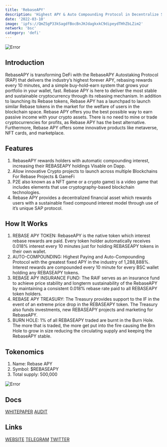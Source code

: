 ```yaml
---
title: 'RebaseAPY'
description: 'Highest APY & Auto Compounding Protocol in Decentralize Space'
date: '2022-03-10'
image: 'ipfs://QmZSgP33kSagdfBocBnJHJdagkxkC9dipeydTHhZbLZim2'
network: 'bsc'
category: 'defi'
---
```


![Error](ipfs://QmbKCC1eWAcD4Zt1mSTGJKMW48XHuXzuEFSGUvZkQDk8mC)

## Introduction

RebaseAPY is transforming DeFi with the RebaseAPY Autostaking Protocol (RAP) that delivers the industry’s highest forever APY, rebasing rewards every 10 minutes, and a simple buy-hold-earn system that grows your portfolio in your wallet, fast.
Rebase APY is here to deliver the most stable and sustainable cryptocurrency through its rebasing mechanism. In addition to launching its Rebase tokens, Rebase APY has a launchpad to launch similar Rebase tokens in the market for the welfare of users in the blockchain space. Rebase APY offers you the best possible way to earn passive income with your crypto assets. There is no need to mine or trade cryptocurrencies for profits, as Rebase APY has the best alternative. Furthermore, Rebase APY offers some innovative products like metaverse, NFT cards, and marketplace.

## Features

1. RebaseAPY rewards holders with automatic compounding interest, increasing their REBASEAPY holdings Visable on Dapp.
2. Allow innovative Crypto projects to launch across multiple Blockchains For Rebase Projects & GameFi
3. P2E also known as a NFT game or a crypto game) is a video game that includes elements that use cryptography-based blockchain technologies.
4. Rebase APY provides a decentralized financial asset which rewards users with a sustainable fixed compound interest model through use of it’s unique SAP protocol.


## How It Works

1. REBASE APY TOKEN: RebaseAPY is the native token which interest rebase rewards are paid. Every token holder automatically receives 0.018% interest every 10 minutes just for holding REBASEAPY tokens in their own wallet.
2. AUTO-COMPOUNDING: Highest Paying and Auto-Compounding Protocol with the greatest fixed APY in the industry of 1,288,888%. Interest rewards are compounded every 10 minute for every BSC wallet holding any REBASEAPY tokens.
3. REBASE APY INSURANCE FUND: The RAIF serves as an insurance fund to achieve price stability and longterm sustainability of the RebaseAPY by maintaining a consistent 0.018% rebase rate paid to all REBASEAPY token holders.
4. REBASE APY TREASURY: The Treasury provides support to the IF in the event of an extreme price drop in the REBASEAPY token. The Treasury also funds investments, new REBASEAPY projects and marketing for RebaseAPY.
5. BURN HOLE: 1% of all REBASEAPY traded are burnt in the Burn Hole. The more that is traded, the more get put into the fire causing the Brn Hole to grow in size reducing the circulating supply and keeping the RebaseAPY stable.


## Tokenomics

1. Name: Rebase APY
2. Symbol: $REBASEAPY
5. Total supply: 500,000


![Error](ipfs://QmdmzrZLNYguxwSFXraiUEmBRN9MPFbEv12iSx9Px8JcbC)

## Docs

[WHITEPAPER](ipfs://QmUeU8Wzegtz46KwK3VjE3ArvEizTSZZZoYJG4chpf9j5f)
[AUDIT](ipfs://QmbvqEZQ6o1sj82Cg5RdLg4mmF1cmWssWfPyMea1sa66xA)


## Links

[WEBSITE](https://rebaseapy.com/)
[TELEGRAM](https://t.me/RebaseAPY_chat)
[TWITTER](https://twitter.com/RebaseAPY)

